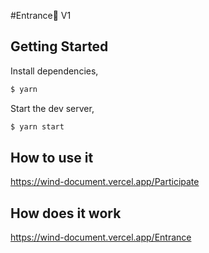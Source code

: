 #Entrance🚪 V1 

## Getting Started

Install dependencies,

```bash
$ yarn
```

Start the dev server,

```bash
$ yarn start
```

## How to use it 
https://wind-document.vercel.app/Participate


## How does it work 
https://wind-document.vercel.app/Entrance
